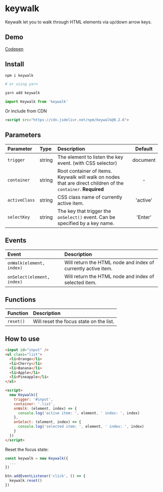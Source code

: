 # keywalk

Keywalk let you to walk through HTML elements via up/down arrow keys.

## Demo

[Codepen](https://codepen.io/dgknca/pen/mdRNeMw)

## Install

```bash
npm i keywalk

# or using yarn

yarn add keywalk
```

```js
import Keywalk from 'keywalk'
```

Or include from CDN

```html
<script src="https://cdn.jsdelivr.net/npm/keywalk@0.2.6">
```

## Parameters

| Parameter     | Type   | Description                                                                                                      | Default  |
| :------------ | :----- | :--------------------------------------------------------------------------------------------------------------- | :------: |
| `trigger`     | string | The element to listen the key event. (with CSS selector)                                                         | document |
| `container`   | string | Root container of items. Keywalk will walk on nodes that are direct children of the `container`. <b>Required</b> |    -     |
| `activeClass` | string | CSS class name of currently active item.                                                                         | 'active' |
| `selectKey`   | string | The key that trigger the `onSelect()` event. Can be specified by a key name.                                     | 'Enter'  |

## Events

| Event                      | Description                                                   |
| :------------------------- | :------------------------------------------------------------ |
| `onWalk(element, index)`   | Will return the HTML node and index of currently active item. |
| `onSelect(element, index)` | Will return the HTML node and index of selected item.         |

## Functions

| Function  | Description                             |
| :-------- | :-------------------------------------- |
| `reset()` | Will reset the focus state on the list. |

## How to use

```html
<input id="input" />
<ul class="list">
  <li>Orange</li>
  <li>Cherry</li>
  <li>Banana</li>
  <li>Apple</li>
  <li>Pineapple</li>
</ul>

<script>
  new Keywalk({
    trigger: '#input',
    container: '.list',
    onWalk: (element, index) => {
      console.log('active item: ', element, ' index: ', index)
    },
    onSelect: (element, index) => {
      console.log('selected item: ', element, ' index: ', index)
    }
  })
</script>
```

Reset the focus state:

```js
const keywalk = new Keywalk({
  ...
})

btn.addEventListener('click', () => {
  keywalk.reset()
})
```
